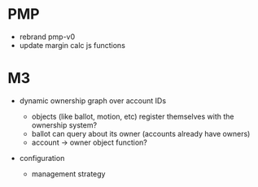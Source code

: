 # PMP

- rebrand pmp-v0
- update margin calc js functions

# M3

- dynamic ownership graph over account IDs
  - objects (like ballot, motion, etc) register themselves with the ownership system?
  - ballot can query about its owner (accounts already have owners)
  - account -> owner object function?

- configuration
  - management strategy
